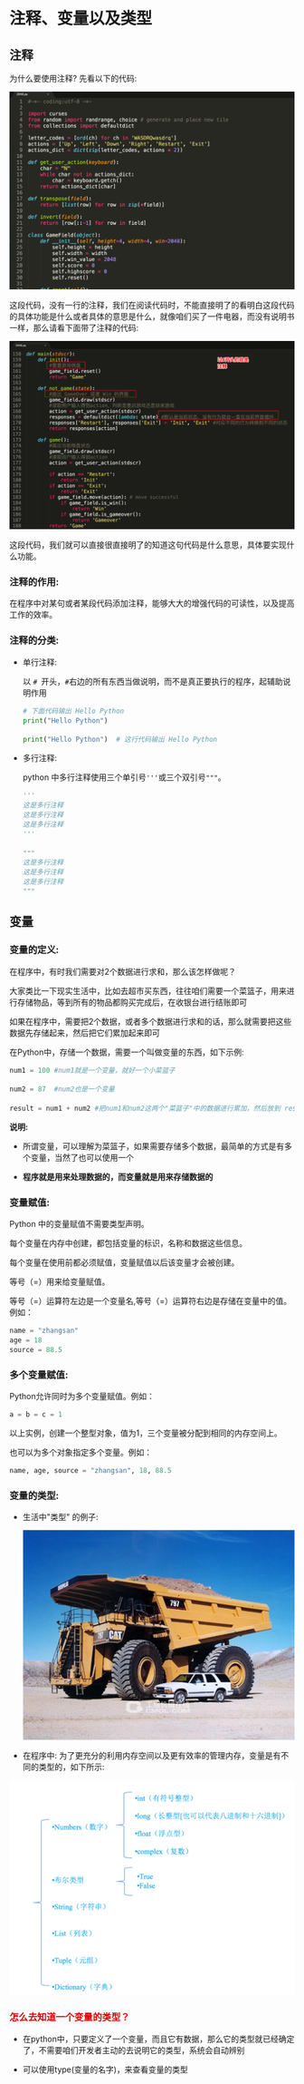 # 注释、变量以及类型

## 注释

  为什么要使用注释? 先看以下的代码:

  ![](images/注释1.gif)

  这段代码，没有一行的注释，我们在阅读代码时，不能直接明了的看明白这段代码的具体功能是什么或者具体的意思是什么，就像咱们买了一件电器，而没有说明书一样，那么请看下面带了注释的代码:

  ![](images/注释2.png)

  这段代码，我们就可以直接很直接明了的知道这句代码是什么意思，具体要实现什么功能。

### 注释的作用:

  在程序中对某句或者某段代码添加注释，能够大大的增强代码的可读性，以及提高工作的效率。

### 注释的分类:

- 单行注释:

  以 ``# ``开头，``#``右边的所有东西当做说明，而不是真正要执行的程序，起辅助说明作用
  ```Python
  # 下面代码输出 Hello Python
  print("Hello Python")

  print("Hello Python")  # 这行代码输出 Hello Python
  ```

- 多行注释:

  python 中多行注释使用三个单引号``'''``或三个双引号``"""``。

  ```Python
  '''
  这是多行注释
  这是多行注释
  这是多行注释
  '''

  """
  这是多行注释
  这是多行注释
  这是多行注释
  """
  ```

## 变量

### 变量的定义:

在程序中，有时我们需要对2个数据进行求和，那么该怎样做呢？

大家类比一下现实生活中，比如去超市买东西，往往咱们需要一个菜篮子，用来进行存储物品，等到所有的物品都购买完成后，在收银台进行结账即可

如果在程序中，需要把2个数据，或者多个数据进行求和的话，那么就需要把这些数据先存储起来，然后把它们累加起来即可

在Python中，存储一个数据，需要一个叫做变量的东西，如下示例:
```Python
num1 = 100 #num1就是一个变量，就好一个小菜篮子

num2 = 87  #num2也是一个变量

result = num1 + num2 #把num1和num2这两个"菜篮子"中的数据进行累加，然后放到 result变量中
```

**说明:**
- 所谓变量，可以理解为菜篮子，如果需要存储多个数据，最简单的方式是有多个变量，当然了也可以使用一个

- **程序就是用来处理数据的，而变量就是用来存储数据的**

### 变量赋值:

Python 中的变量赋值不需要类型声明。

每个变量在内存中创建，都包括变量的标识，名称和数据这些信息。

每个变量在使用前都必须赋值，变量赋值以后该变量才会被创建。

等号（=）用来给变量赋值。

等号（=）运算符左边是一个变量名,等号（=）运算符右边是存储在变量中的值。例如：
```python
name = "zhangsan"
age = 18
source = 88.5
```

### 多个变量赋值:
Python允许同时为多个变量赋值。例如：
```Python
a = b = c = 1
```
以上实例，创建一个整型对象，值为1，三个变量被分配到相同的内存空间上。

也可以为多个对象指定多个变量。例如：
```Python
name, age, source = "zhangsan", 18, 88.5
```

### 变量的类型:
- 生活中"类型" 的例子:

  ![](images/变量类型1.jpg)


- 在程序中:
 为了更充分的利用内存空间以及更有效率的管理内存，变量是有不同的类型的，如下所示:

 ![](images/类型2.png)

### <font color="#dd0000">怎么去知道一个变量的类型？</font>

- 在python中，只要定义了一个变量，而且它有数据，那么它的类型就已经确定了，不需要咱们开发者主动的去说明它的类型，系统会自动辨别

- 可以使用type(变量的名字)，来查看变量的类型
